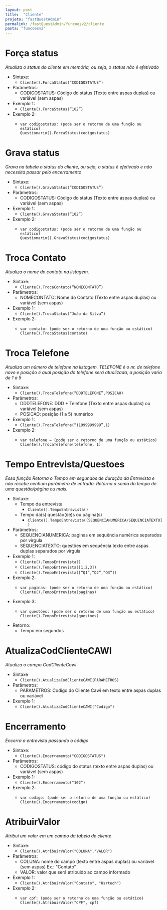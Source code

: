 ```yaml
---
layout: post
title:  "Cliente"
projeto: "fastQuestAdmin"
permalink: /fastQuestAdmin/funcoesv2/cliente
pasta: "funcoesv2"
---
```


# Força status
*Atualiza o status do cliente em memória, ou seja, o status não é efetivado*

- Sintaxe:
    - `Cliente().ForcaStatus(“CODIGOSTATUS”)`
- Parâmetros:
    - CODIGOSTATUS: Código do status (Texto entre aspas duplas) ou variável (sem aspas)
- Exemplo 1: 
    - `Cliente().ForcaStatus(“102”)`
- Exemplo 2:
    - <pre>
      <code>var codigostatus: (pode ser o retorno de uma função ou estático)
      Questionario().ForcaStatus(codigostatus)</code>
      </pre>


# Grava status
*Grava na tabela o status do cliente, ou seja, o status é efetivado e não necessita passar pelo encerramento*

- Sintaxe:
    - `Cliente().GravaStatus(“CODIGOSTATUS”)`
- Parâmetros:
    - CODIGOSTATUS: Código do status (Texto entre aspas duplas) ou variável (sem aspas)
- Exemplo 1: 
    - `Cliente().GravaStatus(“102”)`
- Exemplo 2:
    - <pre>
      <code>var codigostatus: (pode ser o retorno de uma função ou estático)
      Questionario().GravaStatus(codigostatus)</code>
      </pre>

# Troca Contato
*Atualiza o nome do contato na listagem.*

- Sintaxe:
    - `Cliente().TrocaContato(“NOMECONTATO”)`
- Parâmetros:
    - NOMECONTATO: Nome do Contato (Texto entre aspas duplas) ou variável (sem aspas)
- Exemplo 1:
    - `Cliente().TrocaStatus(“João da Silva”)`
- Exemplo 2:
    - <pre>
      <code>var contato: (pode ser o retorno de uma função ou estático)
      Cliente().TrocaStatus(contato)</code>
      </pre>

# Troca Telefone
*Atualiza um número de telefone na listagem. TELEFONE é o nr. de telefone novo e posição é qual posição do telefone será atualizada, a posição varia de 1 a 5*

- Sintaxe:
    - `Cliente().TrocaTelefone(“DDDTELEFONE”,POSICAO)`
- Parâmetros:
    - DDDTELEFONE: DDD + Telefone (Texto entre aspas duplas) ou variável (sem aspas)
    - POSICAO: posição (1 a 5) numérico
- Exemplo 1:
    - `Cliente().TrocaTelefone(“11999999999”,1)`
- Exemplo 2:
    - <pre>
      <code>var telefone = (pode ser o retorno de uma função ou estático)
      Cliente().TrocaTelefone(telefone, 1)</code>
      </pre>

# Tempo Entrevista/Questoes
*Essa função Retorna o Tempo em segundos de duração da Entrevista e não recebe nenhum parâmetro de entrada.
Retorna a soma do tempo de uma questão/página ou mais.*

- Sintaxe:
    - Tempo da entrevista
        - `Cliente().TempoEntrevista()`
    - Tempo da(s) questão(õe)s ou página(s)
        - `Cliente().TempoEntrevista([SEQUENCIANUMERICA/SEQUENCIATEXTO])`
- Parâmetros:
    - SEQUENCIANUMERICA: paginas em sequência numérica separados por vírgula
    - SEQUENCIATEXTO: questões em sequência texto entre aspas duplas separados por vírgula
- Exemplo 1:
    - `Cliente().TempoEntrevista()`
    - `Cliente().TempoEntrevista([1,2,3])`
    - `Cliente().TempoEntrevista([“Q1”,”Q2”,”Q3”])`
- Exemplo 2:
    - <pre>
      <code>var paginas: (pode ser o retorno de uma função ou estático)
      Cliente().TempoEntrevista(paginas)</code>
      </pre>
- Exemplo 3:
    - <pre>
      <code>var questões: (pode ser o retorno de uma função ou estático)
      Cliente().TempoEntrevista(questoes)</code>
      </pre>
- Retorno:
    - Tempo em segundos

# AtualizaCodClienteCAWI
*Atualiza o campo CodClienteCawi*

- Sintaxe
    - `Cliente().AtualizaCodClienteCAWI(PARAMETROS)`
- Parâmetros:
    - PARAMETROS: Codigo do Cliente Cawi em texto entre aspas duplas ou variável
- Exemplo 1:
    - `Cliente().AtualizaCodClienteCAWI("Codigo")`

# Encerramento
*Encerra a entrevista passando o código*

- Sintaxe:
    - `Cliente().Encerramento("CODIGOSTATUS")`
- Parâmetros:
    - CODIGOSTATUS: código do status (texto entre aspas duplas) ou variável (sem aspas)
- Exemplo 1:
    - `Cliente().Encerramento("102")`
- Exemplo 2:
    - <pre>
      <code>var codigo: (pode ser o retorno de uma função ou estático)
      Cliente().Encerramento(codigo)</code
      </pre>
      
# AtribuirValor
*Atribui um valor em um campo da tabela de cliente*

- Sintaxe:
    - `Cliente().AtribuirValor("COLUNA","VALOR")`
- Parâmetros:
    - COLUNA: nome do campo (texto entre aspas duplas) ou variável (sem aspas) Ex.: "Contato"
    - VALOR: valor que será atribuido ao campo informado
- Exemplo 1:
    - `Cliente().AtribuirValor("Contato", "Hsrtech")`
- Exemplo 2:
    - <pre>
      <code>var cpf: (pode ser o retorno de uma função ou estático)
      Cliente().AtribuirValor("CPF", cpf)</code
      </pre>

